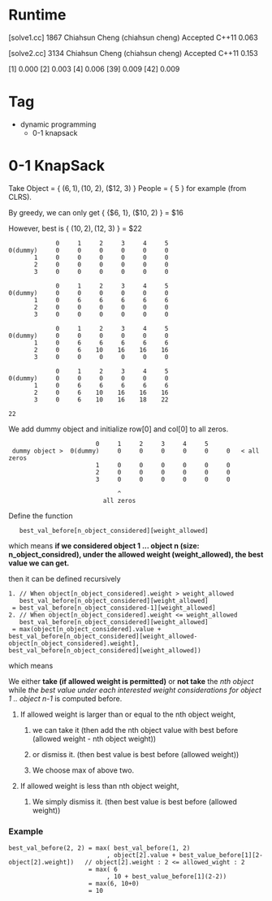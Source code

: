 # Runtime

[solve1.cc]
1867    Chiahsun Cheng (chiahsun cheng)   Accepted  C++11   0.063

[solve2.cc]
3134    Chiahsun Cheng (chiahsun cheng)   Accepted  C++11   0.153


[1] 0.000
[2] 0.003
[4] 0.006
[39] 0.009
[42] 0.009


# Tag

* dynamic programming
    * 0-1 knapsack


# 0-1 KnapSack

Take 
    Object = { ($6, 1), ($10, 2), ($12, 3) }
    People = { 5 }
for example (from CLRS).

By greedy, we can only get { {$6, 1}, ($10, 2) } = $16

However, best is { ($10, 2), ($12, 3) } = $22

```
             0     1     2     3     4     5
0(dummy)     0     0     0     0     0     0
       1     0     0     0     0     0     0
       2     0     0     0     0     0     0
       3     0     0     0     0     0     0

             0     1     2     3     4     5
0(dummy)     0     0     0     0     0     0
       1     0     6     6     6     6     6
       2     0     0     0     0     0     0
       3     0     0     0     0     0     0

             0     1     2     3     4     5
0(dummy)     0     0     0     0     0     0
       1     0     6     6     6     6     6
       2     0     6    10    16    16    16
       3     0     0     0     0     0     0

             0     1     2     3     4     5
0(dummy)     0     0     0     0     0     0
       1     0     6     6     6     6     6
       2     0     6    10    16    16    16
       3     0     6    10    16    18    22

22
```

We add dummy object and initialize row[0] and col[0] to all zeros.

```
                        0     1     2     3     4     5   
 dummy object >  0(dummy)     0     0     0     0     0     0   < all zeros
                        1     0     0     0     0     0     0
                        2     0     0     0     0     0     0
                        3     0     0     0     0     0     0

                              ^
                          all zeros
```

Define the function

```
   best_val_before[n_object_considered][weight_allowed]
```

which means **if we considered object 1 ... object n (size: n_object_considred), under the allowed weight (weight_allowed), the best value we can get.**

then it can be defined recursively

```
1. // When object[n_object_considered].weight > weight_allowed
   best_val_before[n_object_considered][weight_allowed]
 = best_val_before[n_object_considered-1][weight_allowed] 
2. // When object[n_object_considered].weight <= weight_allowed
   best_val_before[n_object_considered][weight_allowed]
 = max(object[n_object_considered].value + best_val_before[n_object_considered][weight_allowed-object[n_object_considered].weight],  best_val_before[n_object_considered][weight_allowed])
```

which means

We either **take (if allowed weight is permitted)** or **not take** the _nth object_ while _the best value under each interested weight considerations for object 1 .. object n-1_ is computed before.


1. If allowed weight is larger than or equal to the nth object weight, 
    
    1. we can take it (then add the nth object value with best before (allowed weight - nth object weight))

    2. or dismiss it. (then best value is best before (allowed weight))

    3. We choose max of above two.

2. If allowed weight is less than nth object weight,

    1. We simply dismiss it. (then best value is best before (allowed weight))

### Example

```
best_val_before(2, 2) = max( best_val_before(1, 2)
                           , object[2].value + best_value_before[1][2-object[2].weight])   // object[2].weight : 2 <= allowed_wight : 2
                      = max( 6
                           , 10 + best_value_before[1](2-2))
                      = max(6, 10+0)
                      = 10
```

